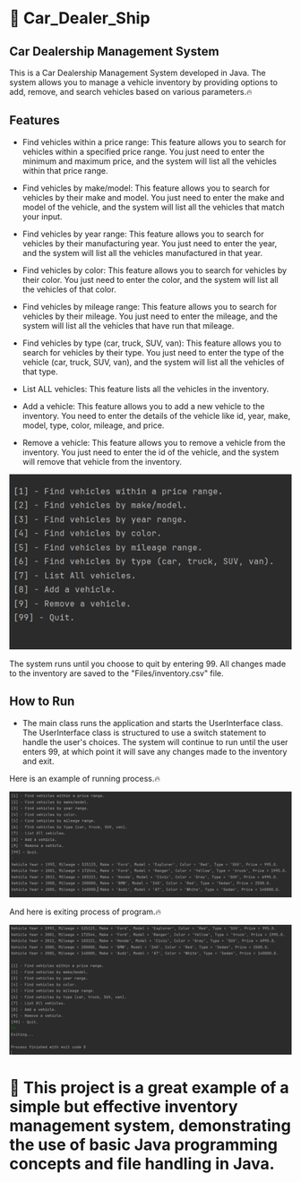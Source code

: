 # 🚀 Car_Dealer_Ship

## Car Dealership Management System

This is a Car Dealership Management System developed in Java. The system allows you to manage a vehicle inventory by providing options to add, remove, and search vehicles based on various parameters.🔥

## Features

- Find vehicles within a price range: This feature allows you to search for vehicles within a specified price range. You just need to enter the minimum and maximum price, and the system will list all the vehicles within that price range.

- Find vehicles by make/model: This feature allows you to search for vehicles by their make and model. You just need to enter the make and model of the vehicle, and the system will list all the vehicles that match your input.

- Find vehicles by year range: This feature allows you to search for vehicles by their manufacturing year. You just need to enter the year, and the system will list all the vehicles manufactured in that year.

- Find vehicles by color: This feature allows you to search for vehicles by their color. You just need to enter the color, and the system will list all the vehicles of that color.

- Find vehicles by mileage range: This feature allows you to search for vehicles by their mileage. You just need to enter the mileage, and the system will list all the vehicles that have run that mileage.

- Find vehicles by type (car, truck, SUV, van): This feature allows you to search for vehicles by their type. You just need to enter the type of the vehicle (car, truck, SUV, van), and the system will list all the vehicles of that type.

- List ALL vehicles: This feature lists all the vehicles in the inventory.

- Add a vehicle: This feature allows you to add a new vehicle to the inventory. You need to enter the details of the vehicle like id, year, make, model, type, color, mileage, and price.

- Remove a vehicle: This feature allows you to remove a vehicle from the inventory. You just need to enter the id of the vehicle, and the system will remove that vehicle from the inventory.

![Features](Images/Features.PNG)

The system runs until you choose to quit by entering 99. All changes made to the inventory are saved to the "Files/inventory.csv" file.

## How to Run

- The main class runs the application and starts the UserInterface class. The UserInterface class is structured to use a switch statement to handle the user's choices. The system will continue to run until the user enters 99, at which point it will save any changes made to the inventory and exit.

Here is an example of running process.🔥

![Running](Images/Running.PNG)

And here is exiting process of program.🔥

![Exiting](Images/Exiting.PNG)

# 🚀 This project is a great example of a simple but effective inventory management system, demonstrating the use of basic Java programming concepts and file handling in Java.
